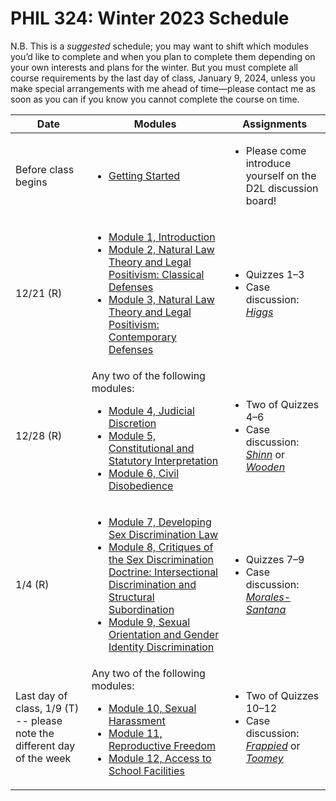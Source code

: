 # PHIL 324: Winter 2023 Schedule

N.B. This is a *suggested* schedule; you may want to shift which modules you’d like to complete and when you plan to complete them depending on your own interests and plans for the winter. But you must complete all course requirements by the last day of class, January 9, 2024, unless you make special arrangements with me ahead of time—please contact me as soon as you can if you know you cannot complete the course on time.

| Date |  Modules | Assignments |
|--------|----------|-------------|
| Before class begins | <ul><li>[Getting Started](modules/getting-started.md)</li></ul> | <ul><li>Please come introduce yourself on the D2L discussion board!</li></ul> |
| 12/21 (R) |  <ul><li>[Module 1, Introduction](modules/module-01.md)</li><li>[Module 2, Natural Law Theory and Legal Positivism: Classical Defenses](modules/module-02.md)</li><li>[Module 3, Natural Law Theory and Legal Positivism: Contemporary Defenses](modules/module-03.md)</li></ul> | <ul><li>Quizzes 1–3</li><li>Case discussion: [*Higgs*](https://github.com/dingherself/phil-324/blob/main/case-discussions/01-higgs.md)</ul> |
| 12/28 (R) | Any two of the following modules: <ul><li>[Module 4, Judicial Discretion](modules/module-04.md)</li><li>[Module 5, Constitutional and Statutory Interpretation](modules/module-05.md)</li><li>[Module 6, Civil Disobedience](modules/module-06.md)</li></ul> | <ul><li>Two of Quizzes 4–6</li><li>Case discussion: [*Shinn*](https://github.com/dingherself/phil-324/blob/main/case-discussions/02-shinn.md) or [*Wooden*](https://github.com/dingherself/phil-324/blob/main/case-discussions/03-wooden.md)</ul> |
| 1/4 (R) | <ul><li>[Module 7, Developing Sex Discrimination Law](modules/module-07.md)</li><li>[Module 8, Critiques of the Sex Discrimination Doctrine: Intersectional Discrimination and Structural Subordination](modules/module-08.md)</li><li>[Module 9, Sexual Orientation and Gender Identity Discrimination](modules/module-09.md)</li></ul> | <ul><li>Quizzes 7–9</li><li>Case discussion: [*Morales-Santana*](https://github.com/dingherself/phil-324/blob/main/case-discussions/04-morales-santana.md)</ul> |
| Last day of class, 1/9 (T) -- please note the different day of the week | Any two of the following modules: <ul><li>[Module 10, Sexual Harassment](modules/module-10.md)</li><li>[Module 11, Reproductive Freedom](modules/module-11.md)</li><li>[Module 12, Access to School Facilities](modules/module-12.md)</li></ul> | <ul><li>Two of Quizzes 10–12</li><li>Case discussion: [*Frappied*](https://github.com/dingherself/phil-324/blob/main/case-discussions/05-frappied.md) or [*Toomey*](https://github.com/dingherself/phil-324/blob/main/case-discussions/06-toomey.md)</ul> |
